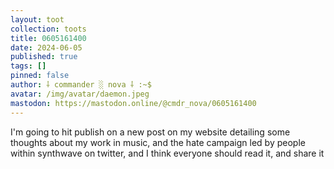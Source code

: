 ```yaml
---
layout: toot
collection: toots
title: 0605161400
date: 2024-06-05
published: true
tags: []
pinned: false
author: ⸸ commander ░ nova ⸸ :~$
avatar: /img/avatar/daemon.jpeg
mastodon: https://mastodon.online/@cmdr_nova/0605161400
---
```


I'm going to hit publish on a new post on my website detailing some thoughts about my work in music, and the hate campaign led by people within synthwave on twitter, and I think everyone should read it, and share it
